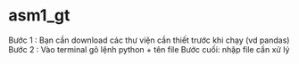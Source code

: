 # asm1_gt
Bước 1 : Bạn cần download các thư viện cần thiết trước khi chạy (vd pandas) 
Bước 2 : Vào terminal gõ lệnh python + tên file 
Bước cuối: nhập file cần xử lý
